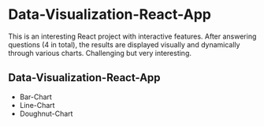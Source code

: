# Data-Visualization-React-App
This is an interesting React project with interactive features. After answering questions (4 in total), 
the results are displayed visually and dynamically through various charts. Challenging but very interesting.
## Data-Visualization-React-App
  * Bar-Chart
  * Line-Chart
  * Doughnut-Chart
